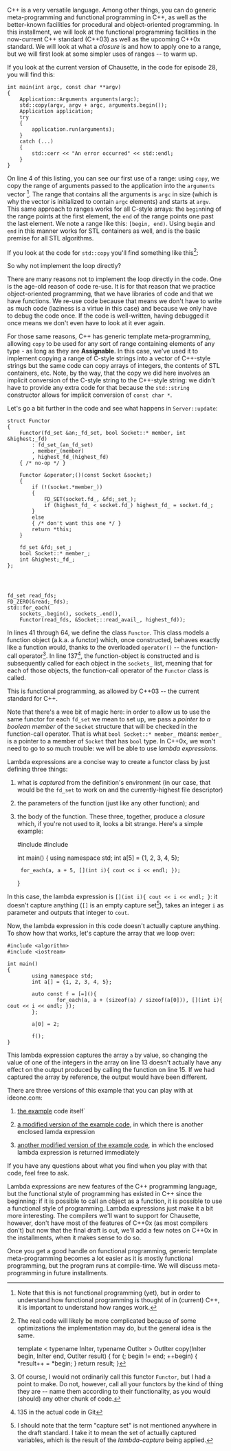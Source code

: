 C++ is a very versatile language. Among other things, you can do generic meta-programming and functional programming in C++, as well as the better-known facilities for procedural and object-oriented programming. In this installment, we will look at the functional programming facilities in the now-current C++ standard (C++03) as well as the upcoming C++0x standard. We will look at what a _closure_ is and how to apply one to a range, but we will first look at some simpler uses of ranges -- to warm up.

<!--more-->

If you look at the current version of Chausette, in the code for episode 28, you will find this:

    int main(int argc, const char **argv)
    {
    	Application::Arguments arguments(argc);
    	std::copy(argv, argv + argc, arguments.begin());
    	Application application;
    	try
    	{
    		application.run(arguments);
    	}
    	catch (...)
    	{
    		std::cerr << "An error occurred" << std::endl;
    	}
    }

On line 4 of this listing, you can see our first use of a range: using `copy`, we copy the range of arguments passed to the application into the `arguments` vector [^1]. The range that contains all the arguments is `argc` in size (which is why the vector is initialized to contain `argc` elements) and starts at `argv`. This same approach to ranges works for all C-style arrays: the `begin`ning of the range points at the first element, the `end` of the range points one past the last element. We note a range like this: `[begin, end)`. Using `begin` and `end` in this manner works for STL containers as well, and is the basic premise for all STL algorithms.

[^1]: Note that this is not functional programming (yet), but in order to understand how functional programming is thought of in (current) C++, it is important to understand how ranges work.

If you look at the code for `std::copy` you'll find something like this[^2]:

[^2]:
    The real code will likely be more complicated because of some optimizations the implementation may do, but the general idea is the same.

    template < typename InIter, typename OutIter >
    OutIter copy(InIter begin, InIter end, OutIter result)
    {
    for (; begin != end; ++begin)
    {
    *result++ = *begin;
    }
    return result;
    }

So why not implement the loop directly?

There are many reasons not to implement the loop directly in the code. One is the age-old reason of code re-use. It is for that reason that we practice object-oriented programming, that we have libraries of code and that we have functions. We re-use code because that means we don't have to write as much code (laziness is a virtue in this case) and because we only have to debug the code once. If the code is well-written, having debugged it once means we don't even have to look at it ever again.

For those same reasons, C++ has generic template meta-programming, allowing `copy` to be used for any sort of range containing elements of any type - as long as they are **Assignable**. In this case, we've used it to implement copying a range of C-style strings into a vector of C++-style strings but the same code can copy arrays of integers, the contents of STL containers, etc. Note, by the way, that the copy we did here involves an implicit conversion of the C-style string to the C++-style string: we didn't have to provide any extra code for that because the `std::string` constructor allows for implicit conversion of `const char *`.

Let's go a bit further in the code and see what happens in `Server::update`:

    struct Functor
    {
    	Functor(fd_set &an;_fd_set, bool Socket::* member, int &highest;_fd)
    		: fd_set_(an_fd_set)
    		, member_(member)
    		, highest_fd_(highest_fd)
    	{ /* no-op */ }

    	Functor &operator;()(const Socket &socket;)
    	{
    		if (!(socket.*member_))
    		{
    			FD_SET(socket.fd_, &fd;_set_);
    			if (highest_fd_ < socket.fd_) highest_fd_ = socket.fd_;
    		}
    		else
    		{ /* don't want this one */ }
    		return *this;
    	}

    	fd_set &fd;_set_;
    	bool Socket::* member_;
    	int &highest;_fd_;
    };




    fd_set read_fds;
    FD_ZERO(&read;_fds);
    std::for_each(
    	sockets_.begin(), sockets_.end(),
    	Functor(read_fds, &Socket;::read_avail_, highest_fd));

In lines 41 through 64, we define the class `Functor`. This class models a function object (a.k.a. a functor) which, once constructed, behaves exactly like a function would, thanks to the overloaded `operator()` -- the function-call operator[^3]. In line 137[^4], the function-object is constructed and is subsequently called for each object in the `sockets_` list, meaning that for each of those objects, the function-call operator of the `Functor` class is called.

[^3]: Of course, I would not ordinarily call this functor `Functor`, but I had a point to make. Do not, however, call all your functors by the kind of thing they are -- name them according to their functionality, as you would (should) any other chunk of code.
[^4]: 135 in the actual code in Git

This is functional programming, as allowed by C++03 -- the current standard for C++.

Note that there's a wee bit of magic here: in order to allow us to use the same functor for each `fd_set` we mean to set up, we pass a _pointer to a boolean member_ of the `Socket` structure that will be checked in the function-call operator. That is what `bool Socket::* member_` means: `member_` is a pointer to a member of `Socket` that has `bool` type. In C++0x, we won't need to go to so much trouble: we will be able to use _lambda expressions_.

Lambda expressions are a concise way to create a functor class by just defining three things:

1. what is _captured_ from the definition's environment (in our case, that would be the `fd_set` to work on and the currently-highest file descriptor)
2. the parameters of the function (just like any other function); and
3. the body of the function.
   These three, together, produce a _closure_ which, if you're not used to it, looks a bit strange. Here's a simple example:


    #include <algorithm>
    #include <iostream>

    int main()
    {
    	using namespace std;
    	int a[5] = {1, 2, 3, 4, 5};

    	for_each(a, a + 5, [](int i){ cout << i << endl; });
    }

In this case, the lambda expression is `[](int i){ cout << i << endl; }`: it doesn't capture anything (`[]` is an empty capture set[^5]), takes an integer `i` as parameter and outputs that integer to `cout`.

[^5]: I should note that the term "capture set" is not mentioned anywhere in the draft standard. I take it to mean the set of actually captured variables, which is the result of the _lambda-capture_ being applied.

Now, the lambda expression in this code doesn't actually capture anything. To show how that works, let's capture the array that we loop over:

    #include <algorithm>
    #include <iostream>

    int main()
    {
            using namespace std;
            int a[] = {1, 2, 3, 4, 5};

            auto const f = [=](){
                    for_each(a, a + (sizeof(a) / sizeof(a[0])), [](int i){ cout << i << endl; });
            };

            a[0] = 2;

            f();
    }

This lambda expression captures the array `a` by value, so changing the value of one of the integers in the array on line 13 doesn't actually have any effect on the output produced by calling the function on line 15. If we had captured the array by reference, the output would have been different.

There are three versions of this example that you can play with at ideone.com:

1. [the example](http://ideone.com/v5J6f) code itself`

2. [a modified version of the example code](http://ideone.com/v8Wsr), in which there is another enclosed lamda expression

3. [another modified version of the example code](http://ideone.com/cMwCa), in which the enclosed lambda expression is returned immediately

If you have any questions about what you find when you play with that code, feel free to ask.

Lambda expressions are new features of the C++ programming language, but the functional style of programming has existed in C++ since the beginning: if it is possible to call an object as a function, it is possible to use a functional style of programming. Lambda expressions just make it a bit more interesting. The compilers we'll want to support for Chausette, however, don't have most of the features of C++0x (as most compilers don't) but now that the final draft is out, we'll add a few notes on C++0x in the installments, when it makes sense to do so.

Once you get a good handle on functional programming, generic template meta-programming becomes a lot easier as it is mostly functional programming, but the program runs at compile-time. We will discuss meta-programming in future installments.